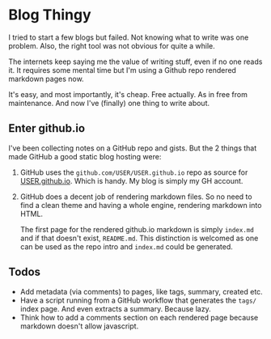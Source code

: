# Blog Thingy

I tried to start a few blogs but failed. Not knowing what to write was
one problem. Also, the right tool was not obvious for quite a while.

The internets keep saying me the value of writing stuff, even if no one
reads it. It requires some mental time but I'm using a Github repo
rendered markdown pages now.

It's easy, and most importantly, it's cheap. Free actually. As in free
from maintenance. And now I've (finally) one thing to write about.


## Enter github.io

I've been collecting notes on a GitHub repo and gists. But the 2 things
that made GitHub a good static blog hosting were:

1. GitHub uses the `github.com/USER/USER.github.io` repo as source for
   [USER.github.io](https://USER.github.io). Which is handy. My blog is
   simply my GH account.

2. GitHub does a decent job of rendering markdown files. So no need to
   find a clean theme and having a whole engine, rendering markdown into
   HTML.

   The first page for the rendered github.io markdown is simply
   `index.md` and if that doesn't exist, `README.md`. This distinction
   is welcomed as one can be used as the repo intro and `index.md` could
   be generated.


## Todos

- Add metadata (via comments) to pages, like tags, summary, created etc.
- Have a script running from a GitHub workflow that generates the
  `tags/` index page. And even extracts a summary. Because lazy.
- Think how to add a comments section on each rendered page because
  markdown doesn't allow javascript.

